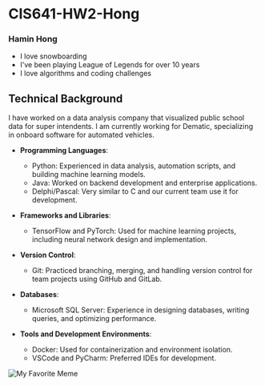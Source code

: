 # CIS641-HW2-Hong

### Hamin Hong

- I love snowboarding
- I've been playing League of Legends for over 10 years
- I love algorithms and coding challenges

## Technical Background

I have worked on a data analysis company that visualized public school data for super intendents. I am currently working for Dematic, specializing in onboard software for automated vehicles.

- **Programming Languages**:
  - Python: Experienced in data analysis, automation scripts, and building machine learning models.
  - Java: Worked on backend development and enterprise applications.
  - Delphi/Pascal: Very similar to C and our current team use it for development.
  
- **Frameworks and Libraries**:
  - TensorFlow and PyTorch: Used for machine learning projects, including neural network design and implementation.
  
- **Version Control**:
  - Git: Practiced branching, merging, and handling version control for team projects using GitHub and GitLab.
  
- **Databases**:
  - Microsoft SQL Server: Experience in designing databases, writing queries, and optimizing performance.
  
- **Tools and Development Environments**:
  - Docker: Used for containerization and environment isolation.
  - VSCode and PyCharm: Preferred IDEs for development.

![My Favorite Meme](https://ichef.bbci.co.uk/ace/standard/976/cpsprodpb/16620/production/_91408619_55df76d5-2245-41c1-8031-07a4da3f313f.jpg.webp)
